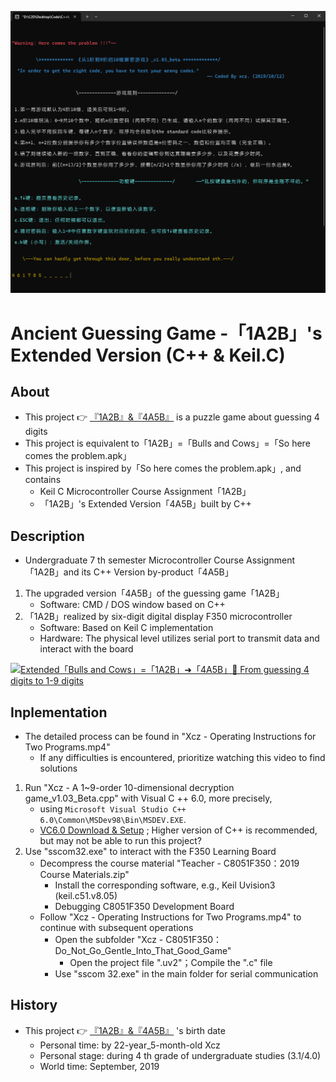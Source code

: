 ![fig](https://raw.githubusercontent.com/ChenZhu-Xie/1A2B_3C_4A5B/master/img/cover_2.png "「4A5B」with C++")

# Ancient Guessing Game -「1A2B」's Extended Version (C++ & Keil.C)

## About
* This project 👉 [『1A2B』&『4A5B』](https://github.com/ChenZhu-Xie/1A2B_3C_4A5B) is a puzzle game about guessing 4 digits
* This project is equivalent to「1A2B」=「Bulls and Cows」=「So here comes the problem.apk」
* This project is inspired by「So here comes the problem.apk」, and contains
    * Keil C Microcontroller Course Assignment「1A2B」
    * 「1A2B」's Extended Version「4A5B」built by C++

## Description
* Undergraduate 7 th semester Microcontroller Course Assignment「1A2B」and its C++ Version by-product「4A5B」
1. The upgraded version「4A5B」of the guessing game「1A2B」
    * Software: CMD / DOS window based on C++
2. 「1A2B」realized by six-digit digital display F350 microcontroller
    * Software: Based on Keil C implementation
    * Hardware: The physical level utilizes serial port to transmit data and interact with the board

<!-- ![fig](https://raw.githubusercontent.com/ChenZhu-Xie/1A2B_3C_4A5B/master/img/cover_1.png "「1A2B」with Keil.C") -->
[![Extended「Bulls and Cows」=「1A2B」➜「4A5B」🤔 From guessing 4 digits to 1-9 digits](https://raw.githubusercontent.com/ChenZhu-Xie/1A2B_3C_4A5B/master/img/bili.png)](https://youtu.be/BiX5CQXVdPY "Extended「Bulls and Cows」=「1A2B」➜「4A5B」🤔 From guessing 4 digits to 1-9 digits")

## Inplementation
* The detailed process can be found in "Xcz - Operating Instructions for Two Programs.mp4"
    * If any difficulties is encountered, prioritize watching this video to find solutions
1. Run "Xcz - A 1~9-order 10-dimensional decryption game_v1.03_Beta.cpp" with Visual C ++ 6.0, more precisely, 
    * using `Microsoft Visual Studio C++ 6.0\Common\MSDev98\Bin\MSDEV.EXE`.
    * [VC6.0 Download & Setup](https://mp.weixin.qq.com/s/6YNbpj6RlCNh9zZd5K1wQA) ; Higher version of C++ is recommended, but may not be able to run this project?
2. Use "sscom32.exe" to interact with the F350 Learning Board
    * Decompress the course material "Teacher - C8051F350：2019 Course Materials.zip"
        * Install the corresponding software, e.g., Keil Uvision3 (keil.c51.v8.05)
        * Debugging C8051F350 Development Board
    * Follow "Xcz - Operating Instructions for Two Programs.mp4" to continue with subsequent operations
        * Open the subfolder "Xcz - C8051F350：Do_Not_Go_Gentle_Into_That_Good_Game"
            * Open the project file ".uv2"；Compile the ".c" file
        * Use "sscom 32.exe" in the main folder for serial communication

<!-- ![fig](https://raw.githubusercontent.com/ChenZhu-Xie/1A2B_3C_4A5B/master/Xcz-两大程序的操作说明.mp4 "Xcz - Operating Instructions for Two Programs.mp4") -->
<!-- [![Extended「Bulls and Cows」=「1A2B」➜「4A5B」🤔 From guessing 4 digits to 1-9 digits](https://res.cloudinary.com/marcomontalbano/image/upload/v1707237797/video_to_markdown/images/youtube--BiX5CQXVdPY-c05b58ac6eb4c4700831b2b3070cd403.jpg)](https://youtu.be/BiX5CQXVdPY "Extended「Bulls and Cows」=「1A2B」➜「4A5B」🤔 From guessing 4 digits to 1-9 digits") -->

## History
* This project 👉 [『1A2B』&『4A5B』](https://github.com/ChenZhu-Xie/1A2B_3C_4A5B) 's birth date
    * Personal time: by 22-year_5-month-old Xcz
    * Personal stage: during 4 th grade of undergraduate studies (3.1/4.0)
    * World time: September, 2019

<!-- ## Software Architecture
Software architecture description

## Installation

1.  xxxx
2.  xxxx
3.  xxxx

## Instructions

1.  xxxx
2.  xxxx
3.  xxxx

## Contribution

1.  Fork the repository
2.  Create Feat_xxx branch
3.  Commit your code
4.  Create Pull Request


## Gitee Feature

1.  You can use Readme\_XXX.md to support different languages, such as Readme\_en.md, Readme\_zh.md
2.  Gitee blog [blog.gitee.com](https://blog.gitee.com)
3.  Explore open source project [https://gitee.com/explore](https://gitee.com/explore)
4.  The most valuable open source project [GVP](https://gitee.com/gvp)
5.  The manual of Gitee [https://gitee.com/help](https://gitee.com/help)
6.  The most popular members  [https://gitee.com/gitee-stars/](https://gitee.com/gitee-stars/) -->

